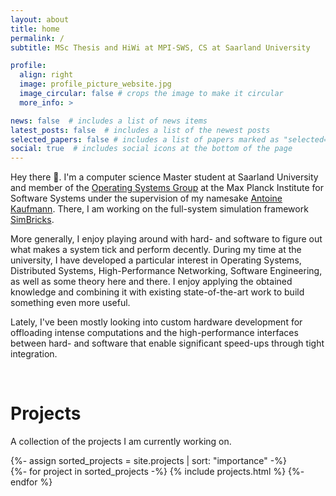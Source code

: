 ```yaml
---
layout: about
title: home
permalink: /
subtitle: MSc Thesis and HiWi at MPI-SWS, CS at Saarland University

profile:
  align: right
  image: profile_picture_website.jpg
  image_circular: false # crops the image to make it circular
  more_info: >

news: false  # includes a list of news items
latest_posts: false  # includes a list of the newest posts
selected_papers: false # includes a list of papers marked as "selected={true}"
social: true  # includes social icons at the bottom of the page
---
```


Hey there 👋. I'm a computer science Master student at Saarland University and
member of the [Operating Systems Group](https://os.mpi-sws.org/) at the Max
Planck Institute for Software Systems under the supervision of my namesake
[Antoine Kaufmann](https://people.mpi-sws.org/~antoinek/). There, I am working
on the full-system simulation framework
[SimBricks](https://simbricks.github.io/).

More generally, I enjoy playing around with hard- and software to figure out
what makes a system tick and perform decently. During my time at the university,
I have developed a particular interest in Operating Systems, Distributed
Systems, High-Performance Networking, Software Engineering, as well as some
theory here and there. I enjoy applying the obtained knowledge and combining it
with existing state-of-the-art work to build something even more useful.

Lately, I've been mostly looking into custom hardware development for offloading
intense computations and the high-performance interfaces between hard- and
software that enable significant speed-ups through tight integration.

<br>

<h1 class="post-title">Projects</h1>
<p class="desc">A collection of the projects I am currently working on.</p>

<div class="projects">
  {%- assign sorted_projects = site.projects | sort: "importance" -%}
  <div class="grid">
    {%- for project in sorted_projects -%}
      {% include projects.html %}
    {%- endfor %}
  </div>
</div>

<br>